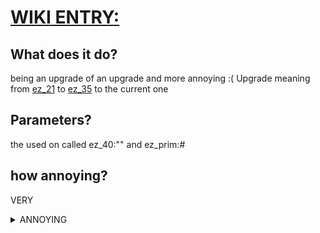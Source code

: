 # [WIKI ENTRY: ]()


## What does it do?

being an upgrade of an upgrade and more annoying :(
Upgrade meaning from [ez_21](./ez_21.md) to [ez_35](./ez_35.md) to the current one


## Parameters?

the used on called ez_40:"" and ez_prim:#


## how annoying?

VERY

<details><summary>ANNOYING</summary>

# ez_40

>ez_40:"open"

>ez_40:"unlock"

>ez_40:"release"

# ez_prime

so for every version of ez_40, in combination with the ez_prime until 100


## ez_40:"open"

>ez_40:"open", ez_prime:2

>ez_40:"open", ez_prime:3

>ez_40:"open", ez_prime:5

>ez_40:"open", ez_prime:7

>ez_40:"open", ez_prime:11

>ez_40:"open", ez_prime:13

>ez_40:"open", ez_prime:17

>ez_40:"open", ez_prime:19

>ez_40:"open", ez_prime:23

>ez_40:"open", ez_prime:29

>ez_40:"open", ez_prime:31

>ez_40:"open", ez_prime:37

>ez_40:"open", ez_prime:41

>ez_40:"open", ez_prime:43

>ez_40:"open", ez_prime:47

>ez_40:"open", ez_prime:53

>ez_40:"open", ez_prime:59

>ez_40:"open", ez_prime:61

>ez_40:"open", ez_prime:67

>ez_40:"open", ez_prime:71

>ez_40:"open", ez_prime:73

>ez_40:"open", ez_prime:79

>ez_40:"open", ez_prime:83

>ez_40:"open", ez_prime:89

>ez_40:"open", ez_prime:97



# ez_40:"unlock"

>ez_40:"unlock", ez_prime:2

>ez_40:"unlock", ez_prime:3

>ez_40:"unlock", ez_prime:5

>ez_40:"unlock", ez_prime:7

>ez_40:"unlock", ez_prime:11

>ez_40:"unlock", ez_prime:13

>ez_40:"unlock", ez_prime:17

>ez_40:"unlock", ez_prime:19

>ez_40:"unlock", ez_prime:23

>ez_40:"unlock", ez_prime:29

>ez_40:"unlock", ez_prime:31

>ez_40:"unlock", ez_prime:37

>ez_40:"unlock", ez_prime:41

>ez_40:"unlock", ez_prime:43

>ez_40:"unlock", ez_prime:47

>ez_40:"unlock", ez_prime:53

>ez_40:"unlock", ez_prime:59

>ez_40:"unlock", ez_prime:61

>ez_40:"unlock", ez_prime:67

>ez_40:"unlock", ez_prime:71

>ez_40:"unlock", ez_prime:73

>ez_40:"unlock", ez_prime:79

>ez_40:"unlock", ez_prime:83

>ez_40:"unlock", ez_prime:89

>ez_40:"unlock", ez_prime:97



# ez_40:"release"

>ez_40:"release", ez_prime:2

>ez_40:"release", ez_prime:3

>ez_40:"release", ez_prime:5

>ez_40:"release", ez_prime:7

>ez_40:"release", ez_prime:11

>ez_40:"release", ez_prime:13

>ez_40:"release", ez_prime:17

>ez_40:"release", ez_prime:19

>ez_40:"release", ez_prime:23

>ez_40:"release", ez_prime:29

>ez_40:"release", ez_prime:31

>ez_40:"release", ez_prime:37

>ez_40:"release", ez_prime:41

>ez_40:"release", ez_prime:43

>ez_40:"release", ez_prime:47

>ez_40:"release", ez_prime:53

>ez_40:"release", ez_prime:59

>ez_40:"release", ez_prime:61

>ez_40:"release", ez_prime:67

>ez_40:"release", ez_prime:71

>ez_40:"release", ez_prime:73

>ez_40:"release", ez_prime:79

>ez_40:"release", ez_prime:83

>ez_40:"release", ez_prime:89

>ez_40:"release", ez_prime:97


</details>
